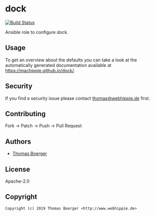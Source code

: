 # dock

[![Build Status](https://cloud.drone.io/api/badges/machippie/dock/status.svg)](https://cloud.drone.io/machippie/dock)

Ansible role to configure dock.

## Usage

To get an overview about the defaults you can take a look at the automatically generated documentation available at https://machippie.github.io/dock/.

## Security

If you find a security issue please contact thomas@webhippie.de first.


## Contributing

Fork -> Patch -> Push -> Pull Request


## Authors

* [Thomas Boerger](https://github.com/tboerger)


## License

Apache-2.0


## Copyright

```
Copyright (c) 2019 Thomas Boerger <http://www.webhippie.de>
```
